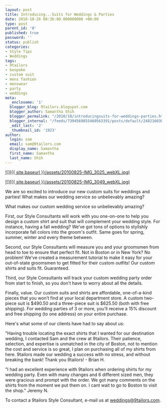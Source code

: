 ```yaml
---
layout: post
title: Introducing...Suits for Weddings & Parties
date: 2010-10-26 00:36:00.000000000 +00:00
type: post
parent_id: '0'
published: true
password: ''
status: publish
categories:
- Style Tips
- Weddings
tags:
- 9tailors
- bespoke
- custom suit
- mens fashion
- menswear
- party
- weddings
meta:
  _encloseme: '1'
  blogger_blog: 9tailors.blogspot.com
  blogger_author: Samantha Shih
  blogger_permalink: "/2010/10/introducingsuits-for-weddings-parties.html"
  blogger_internal: "/feeds/7394569855460563391/posts/default/2482160382908496495"
  _edit_last: '2'
  _thumbnail_id: '1923'
author:
  login: sam
  email: sam@9tailors.com
  display_name: Samantha
  first_name: Samantha
  last_name: Shih
---
```

[![]({{ site.baseurl }}/assets/20100825-IMG_3025_webXL.jpg)](http://2.bp.blogspot.com/_RlJ3L7W6dBw/TMYjztUTQaI/AAAAAAAAIkA/Z9jt1Bw39qU/s1600/20100825-IMG_3025_webXL.jpg)

[![]({{ site.baseurl }}/assets/20100825-IMG_3049_webXL.jpg)](http://1.bp.blogspot.com/_RlJ3L7W6dBw/TMYjz_JJOAI/AAAAAAAAIkI/mOEL_h460pQ/s1600/20100825-IMG_3049_webXL.jpg)

We are so excited to introduce our new custom suits for weddings and parties! What makes our wedding service so unbelievably amazing?

What makes our custom wedding service so unbelievably amazing?

First, our Style Consultants will work with you one-on-one to help you design a custom shirt and suit that will complement your wedding style. For instance, having a fall wedding? We’ve got tons of options to stylishly incorporate fall colors into the groom's outfit. Same goes for spring, summer, winter and every theme between.

Second, our Style Consultants will measure you and your groomsmen from head to toe to ensure that perfect fit. Not in Boston or in New York? No problem! We've created a measurement tutorial to make it easy for your out-of-state groomsmen to get fitted for their custom outfits! Our custom shirts and suits fit. Guaranteed.

Third, our Style Consultants will track your custom wedding party order from start to finish, so you don't have to worry about all the details.

Finally, value. Our custom suits and shirts are affordable, one-of-a-kind pieces that you won’t find at your local department store. A custom two-piece suit is $490.50 and a three-piece suit is $625.50 (both with free shipping). For wedding parties of 3 or more, you’ll receive a 15% discount and free shipping (to one address) on your entire purchase.

Here's what some of our clients have had to say about us:

"Having trouble locating the exact shirts that I wanted for our destination wedding, I contacted Sam and the crew at 9tailors. Their patience, selection, and expertise is unmatched in the city of Boston, not to mention the cost and service is so great, I plan on purchasing all of my shirts from here. 9tailors made our wedding a success with no stress, and without breaking the bank! Thank you 9tailors! - Brian H.

"I had an excellent experience with 9tailors when ordering shirts for my wedding party. Even with many changes and 6 different sized men, they were gracious and prompt with the order. We got many comments on the shirts from the moment we put them on. I cant wait to go to Boston to visit the shop." Jeremy N.

To contact a 9tailors Style Consultant, e-mail us at weddings@9tailors.com.